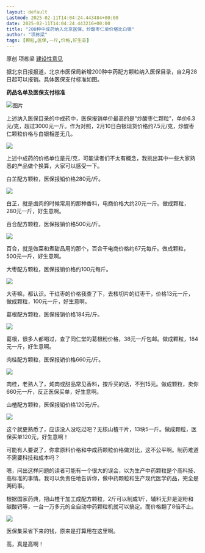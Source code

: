 ```yaml
---
layout: default
Lastmod: 2025-02-11T14:04:24.443484+00:00
date: 2025-02-11T14:04:24.443216+00:00
title: "200种中成药纳入北京医保，炒酸枣仁单价堪比白银"
author: "项栋梁"
tags: [颗粒,医保,一斤,价格,好生意]
---
```


原创 项栋梁 [建设性意见](javascript:void(0);)

据北京日报报道，北京市医保局新增200种中药配方颗粒纳入医保目录，自2月28日起可以报销。具体医保支付标准如图。

**药品名单及医保支付标准**

![图片](https://images.weserv.nl/?url=https%3A//mmbiz.qpic.cn/sz_mmbiz_png/bibeiaE1eNq4kmLia3hD9gQk6HzlXOK3tzWFTUvlG3I1F1LpzicOn6kgnmIESOBeS2NBktdv7DvC3JxBPHWPeE5vEw/640%3Fwx_fmt%3Dpng)

上述纳入医保目录的中成药中，医保报销单价最高的是“炒酸枣仁颗粒”，单价6.3元/克，超过3000元一斤。作为对照，2月10日白银现货价格约7.5元/克，炒酸枣仁颗粒价格与白银相差无几。

![](https://images.weserv.nl/?url=https%3A//mmbiz.qpic.cn/mmbiz_jpg/qEicyZDQUnDGuZgPL1J4mMrRh1S2Rjk2P7beSyUloSKavARLktyuW4BiaIs2JL3zBQqicjcibutN2JVhlU2edkteMQ/640%3Fwx_fmt%3Djpeg)

  

上述中成药的价格单位是元/克，可能读者们不太有概念，我挑出其中一些大家熟悉的产品做个换算，大家可以感受一下。

  

白芷配方颗粒，医保报销价格280元/斤。

  

![](https://images.weserv.nl/?url=https%3A//mmbiz.qpic.cn/mmbiz_jpg/qEicyZDQUnDGuZgPL1J4mMrRh1S2Rjk2PuAvnwk1kRqmkDN1tKcuZhgVd1ibGOzL5h48DaWrgnYRXExgbBqJxg3Q/640%3Fwx_fmt%3Djpeg)

  

白芷，就是卤肉的时候常用的那种香料，电商价格大约20元一斤。做成颗粒，280元一斤，好生意啊。

  

百合配方颗粒，医保报销价格500元/斤。

  

![](https://images.weserv.nl/?url=https%3A//mmbiz.qpic.cn/mmbiz_jpg/qEicyZDQUnDGuZgPL1J4mMrRh1S2Rjk2PE9NK1z4HFPJtXiaJ3yrjlC4Hnq0ibytcwj7HIhrXraWgO5G1XyMFE5rQ/640%3Fwx_fmt%3Djpeg)

百合，就是做菜和煮甜品用的那个，百合干电商价格约67元每斤。做成颗粒，500元一斤，好生意啊。

  

大枣配方颗粒，医保报销价格约100元每斤。

  

![](https://images.weserv.nl/?url=https%3A//mmbiz.qpic.cn/mmbiz_jpg/qEicyZDQUnDGuZgPL1J4mMrRh1S2Rjk2PDUvr0mT7UXxib5QBN4ksdEoeiaGMgP2k6QXWcibvpgj4iamNR1iau8CAa2w/640%3Fwx_fmt%3Djpeg)

  

大枣嘛，都认识。干红枣的价格我查了下，去核切片的红枣干，价格13元一斤，做成颗粒，100元一斤，好生意啊。

  

葛根配方颗粒，医保报销价格184元/斤。

  

![](https://images.weserv.nl/?url=https%3A//mmbiz.qpic.cn/mmbiz_jpg/qEicyZDQUnDGuZgPL1J4mMrRh1S2Rjk2P4icjPAasM8WicMkVkJzWodWMBxoltbmujV9f8kibMnbCvkBw1xibjQHMOw/640%3Fwx_fmt%3Djpeg)

  

葛根，很多人都喝过，查了同仁堂的葛根粉价格，38元一斤包邮。做成颗粒，184元一斤，好生意啊。

  

肉桂配方颗粒，医保报销价格660元/斤。

  

![](https://images.weserv.nl/?url=https%3A//mmbiz.qpic.cn/mmbiz_jpg/qEicyZDQUnDGuZgPL1J4mMrRh1S2Rjk2PMoVsQQTeAIicraelSWxbB5mia9RpBSvkaQUsAWMmJIOA00tF6MySLy7g/640%3Fwx_fmt%3Djpeg)

  

肉桂，老熟人了，炖肉或甜品常见香料，按斤买的话，不到15元。做成颗粒，卖你660元一斤，反正医保买单，好生意啊。

  

山楂配方颗粒，医保报销价格120元/斤。

  

![](https://images.weserv.nl/?url=https%3A//mmbiz.qpic.cn/mmbiz_jpg/qEicyZDQUnDGuZgPL1J4mMrRh1S2Rjk2PdZZdgwIR0PS1mFsXO8lBSDPtGhsic8flgD4tdapYPticJf68etYDo2zw/640%3Fwx_fmt%3Djpeg)

  

这个就更熟悉了，应该没人没吃过吧？无核山楂干片，13块5一斤。做成颗粒，医保买单120元，好生意啊！

  

可能有人要说了，你拿原料价格和中成药颗粒价格做对比，这不公平啊。制药难道不需要科技和成本吗？

  

嗯，问出这样问题的读者可能有一个很大的误会，以为生产中药颗粒是个高科技、高标准的事情。我可以负责任地告诉你，做中药颗粒和生产现代医学药品，完全是两码事。

  

根据国家药典，把山楂干加工成配方颗粒，2斤可以制成1斤，辅料无非是淀粉和碳酸钙等，一台一万多元的全自动中药颗粒机就可以搞定。而价格翻了8倍不止。

  

![](https://images.weserv.nl/?url=https%3A//mmbiz.qpic.cn/mmbiz_jpg/qEicyZDQUnDGuZgPL1J4mMrRh1S2Rjk2P7JmzLr5gcxvbToy5ZIJ4P7XkZEp2lanDkodENrG0WopYNta3CicHCzw/640%3Fwx_fmt%3Djpeg)

  

医保集采省下来的钱，原来是打算用在这里啊。

  

高，真是高啊！

